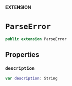 **EXTENSION**

# `ParseError`
```swift
public extension ParseError
```

## Properties
### `description`

```swift
var description: String
```
